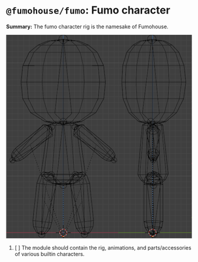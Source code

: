 # `@fumohouse/fumo`: Fumo character

**Summary:** The fumo character rig is the namesake of Fumohouse.

![Fumo model wireframe](assets/fumo.png)

1. [ ] The module should contain the rig, animations, and parts/accessories of
   various builtin characters.
